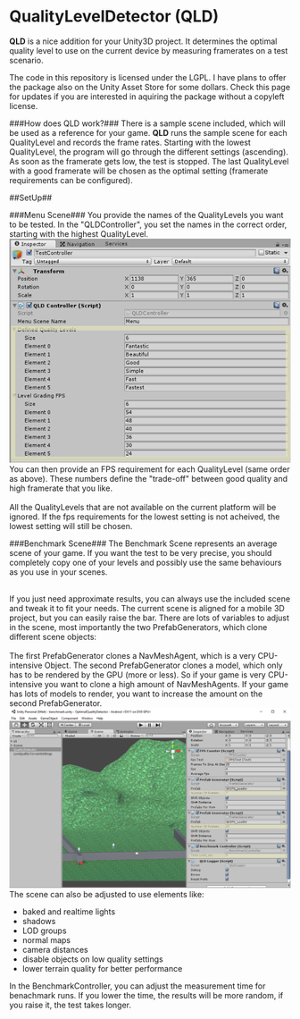 # QualityLevelDetector (QLD)
<b>QLD</b> is a nice addition for your Unity3D project. It determines the optimal quality level to use on the current device by measuring framerates on a test scenario.

The code in this repository is licensed under the LGPL. I have plans to offer the package also on the Unity Asset Store for some dollars. Check this page for updates if you are interested in aquiring the package without a copyleft license.

###How does QLD work?###
There is a sample scene included, which will be used as a reference for your game. <b>QLD</b> runs the sample scene for each QualityLevel and records the frame rates. Starting with the lowest QualityLevel, the program will go through the different settings (ascending). As soon as the framerate gets low, the test is stopped. The last QualityLevel with a good framerate will be chosen as the optimal setting (framerate requirements can be configured).

##SetUp##

###Menu Scene###
You provide the names of the QualityLevels you want to be tested. In the "QLDController", you set the names in the correct order, starting with the highest QualityLevel.
![BenchmarkSceneImportantSettings](/HowToImages/ControllerSetup.PNG?raw=true) <br/>
You can then provide an FPS requirement for each QualityLevel (same order as above). These numbers define the "trade-off" between good quality and high framerate that you like.<br/><br/>
All the QualityLevels that are not available on the current platform will be ignored. If the fps requirements for the lowest setting is not acheived, the lowest setting will still be chosen.

###Benchmark Scene###
The Benchmark Scene represents an average scene of your game. If you want the test to be very precise, you should completely copy one of your levels and possibly use the same behaviours as you use in your scenes.<br/><br/>

If you just need approximate results, you can always use the included scene and tweak it to fit your needs. The current scene is aligned for a mobile 3D project, but you can easily raise the bar. There are lots of variables to adjust in the scene, most importantly the two PrefabGenerators, which clone different scene objects:<br/><br/>
The first PrefabGenerator clones a NavMeshAgent, which is a very CPU-intensive Object. The second PrefabGenerator clones a model, which only has to be rendered by the GPU (more or less). So if your game is very CPU-intensive you want to clone a high amount of NavMeshAgents. If your game has lots of models to render, you want to increase the amount on the second PrefabGenerator.
![BenchmarkSceneImportantSettings](/HowToImages/BenchmarkSetup.PNG?raw=true) <br/>
The scene can also be adjusted to use elements like: 
- baked and realtime lights
- shadows
- LOD groups
- normal maps
- camera distances
- disable objects on low quality settings
- lower terrain quality for better performance

In the BenchmarkController, you can adjust the measurement time for benachmark runs. If you lower the time, the results will be more random, if you raise it, the test takes longer.

